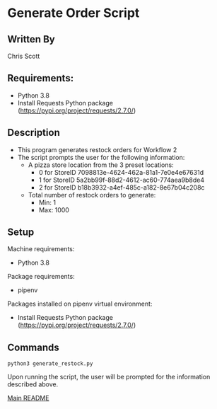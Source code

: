 # Generate Order Script

## Written By
Chris Scott

## Requirements:
  * Python 3.8
  * Install Requests Python package (https://pypi.org/project/requests/2.7.0/)

## Description
  * This program generates restock orders for Workflow 2
  * The script prompts the user for the following information:
    * A pizza store location from the 3 preset locations:
      * 0 for StoreID 7098813e-4624-462a-81a1-7e0e4e67631d
      * 1 for StoreID 5a2bb99f-88d2-4612-ac60-774aea9b8de4
      * 2 for StoreID b18b3932-a4ef-485c-a182-8e67b04c208c
    * Total number of restock orders to generate:
      * Min: 1
      * Max: 1000

## Setup
Machine requirements:
* Python 3.8

Package requirements:
* pipenv

Packages installed on pipenv virtual environment:
  * Install Requests Python package (https://pypi.org/project/requests/2.7.0/)

## Commands
```
python3 generate_restock.py
```
Upon running the script, the user will be prompted for the information described above.

[Main README](https://github.com/CPVazquez/CS6343Linear)